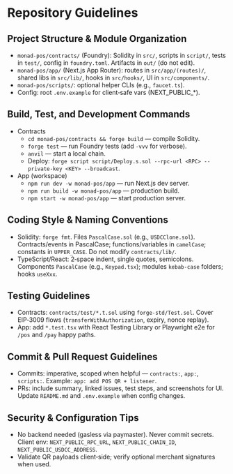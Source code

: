 # Repository Guidelines

## Project Structure & Module Organization
- `monad-pos/contracts/` (Foundry): Solidity in `src/`, scripts in `script/`, tests in `test/`, config in `foundry.toml`. Artifacts in `out/` (do not edit).
- `monad-pos/app/` (Next.js App Router): routes in `src/app/(routes)/`, shared libs in `src/lib/`, hooks in `src/hooks/`, UI in `src/components/`.
- `monad-pos/scripts/`: optional helper CLIs (e.g., `faucet.ts`).
- Config: root `.env.example` for client‑safe vars (NEXT_PUBLIC_*).

## Build, Test, and Development Commands
- Contracts
  - `cd monad-pos/contracts && forge build` — compile Solidity.
  - `forge test` — run Foundry tests (add `-vvv` for verbose).
  - `anvil` — start a local chain.
  - Deploy: `forge script script/Deploy.s.sol --rpc-url <RPC> --private-key <KEY> --broadcast`.
- App (workspace)
  - `npm run dev -w monad-pos/app` — run Next.js dev server.
  - `npm run build -w monad-pos/app` — production build.
  - `npm start -w monad-pos/app` — start production server.

## Coding Style & Naming Conventions
- Solidity: `forge fmt`. Files `PascalCase.sol` (e.g., `USDCClone.sol`). Contracts/events in PascalCase; functions/variables in `camelCase`; constants in `UPPER_CASE`. Do not modify `contracts/lib/`.
- TypeScript/React: 2‑space indent, single quotes, semicolons. Components `PascalCase` (e.g., `Keypad.tsx`); modules `kebab-case` folders; hooks `useXxx`.

## Testing Guidelines
- Contracts: `contracts/test/*.t.sol` using `forge-std/Test.sol`. Cover EIP‑3009 flows (`transferWithAuthorization`, expiry, nonce replay).
- App: add `*.test.tsx` with React Testing Library or Playwright e2e for `/pos` and `/pay` happy paths.

## Commit & Pull Request Guidelines
- Commits: imperative, scoped when helpful — `contracts:`, `app:`, `scripts:`. Example: `app: add POS QR + listener`.
- PRs: include summary, linked issues, test steps, and screenshots for UI. Update `README.md` and `.env.example` when config changes.

## Security & Configuration Tips
- No backend needed (gasless via paymaster). Never commit secrets. Client env: `NEXT_PUBLIC_RPC_URL`, `NEXT_PUBLIC_CHAIN_ID`, `NEXT_PUBLIC_USDCC_ADDRESS`.
- Validate QR payloads client‑side; verify optional merchant signatures when used.

